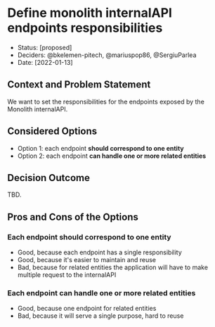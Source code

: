 # Define monolith internalAPI endpoints responsibilities
* Status: [proposed]
* Deciders: @bkelemen-pitech, @mariuspop86, @SergiuParlea
* Date: [2022-01-13]

<!-- Technical Story: [description | ticket/issue URL] -->

## Context and Problem Statement

We want to set the responsibilities for the endpoints exposed by the Monolith 
internalAPI.

## Considered Options

* Option 1: each endpoint **should correspond to one entity**
* Option 2: each endpoint **can handle one or more related entities**

## Decision Outcome

TBD.

## Pros and Cons of the Options 

### Each endpoint should correspond to one entity

* Good, because each endpoint has a single responsibility
* Good, because it's easier to maintain and reuse
* Bad, because for related entities the application will have to make multiple 
request to the internalAPI

### Each endpoint can handle one or more related entities

* Good, because one endpoint for related entities
* Bad, because it will serve a single purpose, hard to reuse
